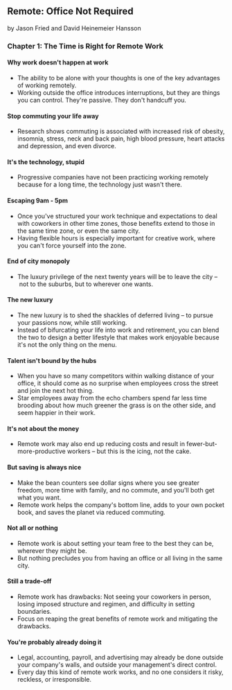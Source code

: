 ## Remote: Office Not Required

by Jason Fried and David Heinemeier Hansson

### Chapter 1: The Time is Right for Remote Work

#### Why work doesn't happen at work

* The ability to be alone with your thoughts is one of the key advantages of working remotely.
* Working outside the office introduces interruptions, but they are things you can control. They're passive. They don't handcuff you.

#### Stop commuting your life away

* Research shows commuting is associated with increased risk of obesity, insomnia, stress, neck and back pain, high blood pressure, heart attacks and depression, and even divorce.

#### It's the technology, stupid

* Progressive companies have not been practicing working remotely because for a long time, the technology just wasn't there.

#### Escaping 9am - 5pm

* Once you've structured your work technique and expectations to deal with coworkers in other time zones, those benefits extend to those in the same time zone, or even the same city.
* Having flexible hours is especially important for creative work, where you can't force yourself into the zone.

#### End of city monopoly

* The luxury privilege of the next twenty years will be to leave the city – not to the suburbs, but to wherever one wants.

#### The new luxury

* The new luxury is to shed the shackles of deferred living – to pursue your passions now, while still working.
* Instead of bifurcating your life into work and retirement, you can blend the two to design a better lifestyle that makes work enjoyable because it's not the only thing on the menu.

#### Talent isn't bound by the hubs

* When you have so many competitors within walking distance of your office, it should come as no surprise when employees cross the street and join the next hot thing.
* Star employees away from the echo chambers spend far less time brooding about how much greener the grass is on the other side, and seem happier in their work.

#### It's not about the money

* Remote work may also end up reducing costs and result in fewer-but-more-productive workers – but this is the icing, not the cake.

#### But saving is always nice

* Make the bean counters see dollar signs where you see greater freedom, more time with family, and no commute, and you'll both get what you want.
* Remote work helps the company's bottom line, adds to your own pocket book, and saves the planet via reduced commuting.

#### Not all or nothing

* Remote work is about setting your team free to the best they can be, wherever they might be.
* But nothing precludes you from having an office or all living in the same city.

#### Still a trade-off

* Remote work has drawbacks: Not seeing your coworkers in person, losing imposed structure and regimen, and difficulty in setting boundaries.
* Focus on reaping the great benefits of remote work and mitigating the drawbacks.

#### You're probably already doing it

* Legal, accounting, payroll, and advertising may already be done outside your company's walls, and outside your management's direct control.
* Every day this kind of remote work works, and no one considers it risky, reckless, or irresponsible.
